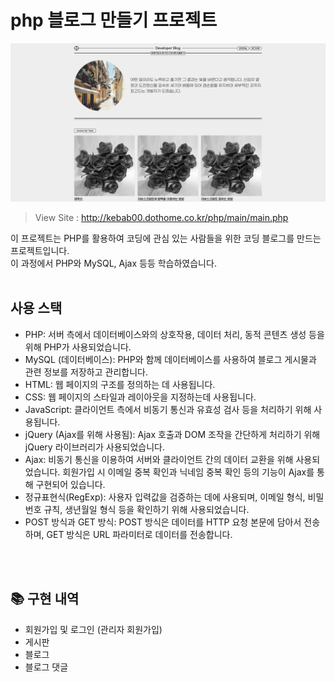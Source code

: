# php 블로그 만들기  프로젝트

![phpBlogMain](https://raw.githubusercontent.com/kebab000/php_blog/main/assets/img/phpBlog.png)

> View Site : http://kebab00.dothome.co.kr/php/main/main.php

이 프로젝트는 PHP를 활용하여 코딩에 관심 있는 사람들을 위한 코딩 블로그를 만드는 프로젝트입니다.<br/>
이 과정에서 PHP와 MySQL, Ajax 등등 학습하였습니다.
<br><br>

## 사용 스택

-  PHP: 서버 측에서 데이터베이스와의 상호작용, 데이터 처리, 동적 콘텐츠 생성 등을 위해 PHP가 사용되었습니다.
-  MySQL (데이터베이스): PHP와 함께 데이터베이스를 사용하여 블로그 게시물과 관련 정보를 저장하고 관리합니다.
-  HTML: 웹 페이지의 구조를 정의하는 데 사용됩니다.
-  CSS: 웹 페이지의 스타일과 레이아웃을 지정하는데 사용됩니다.
-  JavaScript: 클라이언트 측에서 비동기 통신과 유효성 검사 등을 처리하기 위해 사용됩니다.
-  jQuery (Ajax를 위해 사용됨): Ajax 호출과 DOM 조작을 간단하게 처리하기 위해 jQuery 라이브러리가 사용되었습니다.
-  Ajax: 비동기 통신을 이용하여 서버와 클라이언트 간의 데이터 교환을 위해 사용되었습니다. 회원가입 시 이메일 중복 확인과 닉네임 중복 확인 등의 기능이 Ajax를 통해 구현되어 있습니다.
-  정규표현식(RegExp): 사용자 입력값을 검증하는 데에 사용되며, 이메일 형식, 비밀번호 규칙, 생년월일 형식 등을 확인하기 위해 사용되었습니다.
- POST 방식과 GET 방식: POST 방식은 데이터를 HTTP 요청 본문에 담아서 전송하며, GET 방식은 URL 파라미터로 데이터를 전송합니다.

<br><br>

## 📚 구현 내역

- 회원가입 및 로그인 (관리자 회원가입)
- 게시판
- 블로그
- 블로그 댓글